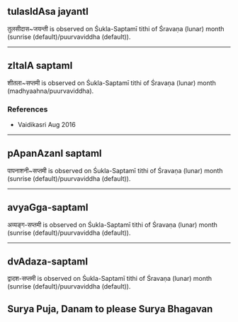 ## tulasIdAsa jayantI

तुलसीदास~जयन्ती is observed on Śukla-Saptamī tithi of Śravaṇa (lunar) month (sunrise (default)/puurvaviddha (default)).


---
## zItalA saptamI

शीतला~सप्तमी is observed on Śukla-Saptamī tithi of Śravaṇa (lunar) month (madhyaahna/puurvaviddha).


### References
* Vaidikasri Aug 2016

---
## pApanAzanI saptamI

पापनाशनी~सप्तमी is observed on Śukla-Saptamī tithi of Śravaṇa (lunar) month (sunrise (default)/puurvaviddha (default)).


---
## avyaGga-saptamI

अव्यङ्ग-सप्तमी is observed on Śukla-Saptamī tithi of Śravaṇa (lunar) month (sunrise (default)/puurvaviddha (default)).


---
## dvAdaza-saptamI

द्वादश-सप्तमी is observed on Śukla-Saptamī tithi of Śravaṇa (lunar) month (sunrise (default)/puurvaviddha (default)).

Surya Puja, Danam to please Surya Bhagavan
---
